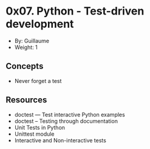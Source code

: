 # 0x07. Python - Test-driven development
*	By: Guillaume
*	Weight: 1

## Concepts
* Never forget a test

## Resources
*	doctest — Test interactive Python examples 
*	doctest – Testing through documentation
*	Unit Tests in Python
*	Unittest module
*	Interactive and Non-interactive tests

